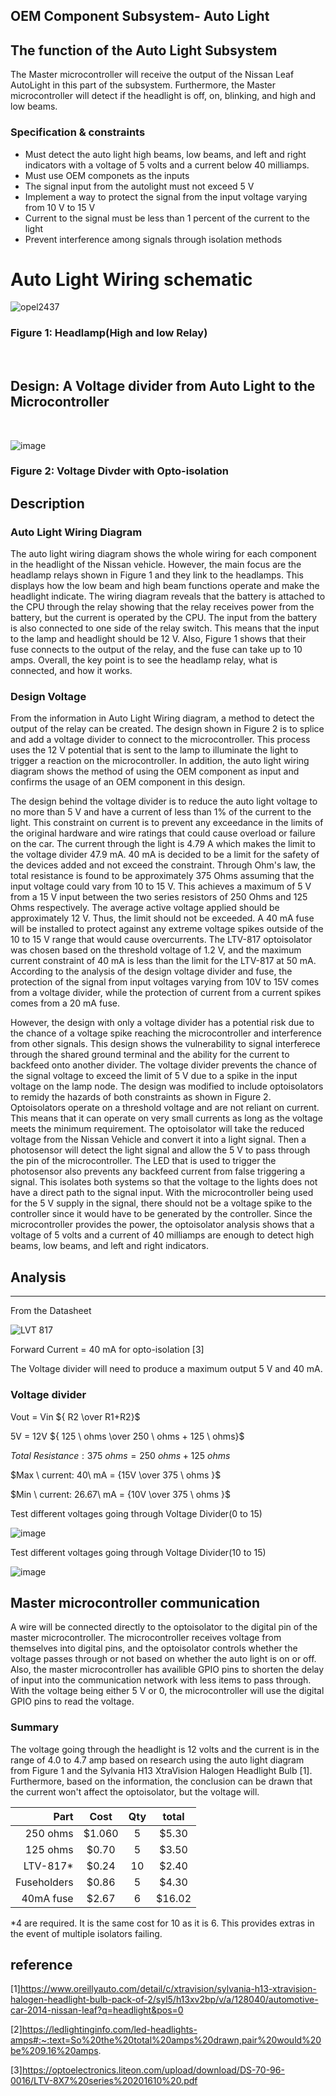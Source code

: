 OEM Component Subsystem- Auto Light
------

## The function of the Auto Light Subsystem
The Master microcontroller will receive the output of the Nissan Leaf AutoLight in this part of the subsystem. Furthermore, the Master microcontroller will detect if the headlight is off, on, blinking, and high and low beams.

### Specification & constraints
   - Must detect the auto light high beams, low beams, and left and right indicators with a voltage of 5 volts and a current below 40 milliamps.
   - Must use OEM componets as the inputs
   - The signal input from the autolight must not exceed 5 V 
   - Implement a way to protect the signal from the input voltage varying from 10 V to 15 V
   - Current to the signal must be less than 1 percent of the current to the light
   - Prevent interference among signals through isolation methods
   
# Auto Light Wiring schematic
![opel2437](https://user-images.githubusercontent.com/101354063/205468261-7fca3396-009b-4eb8-9960-962065d22ac8.png)
### Figure 1: Headlamp(High and low Relay)
<br/>

## Design: A Voltage divider from Auto Light to the Microcontroller
<br/>


![image](https://user-images.githubusercontent.com/101354063/214717423-23357acc-b688-4548-b3b3-b90542091590.png)



### Figure 2: Voltage Divder with Opto-isolation

Description
-------
### Auto Light Wiring Diagram
The auto light wiring diagram shows the whole wiring for each component in the headlight of the Nissan vehicle. However, the main focus are the headlamp relays shown in Figure 1 and they link to the headlamps. This displays how the low beam and high beam functions operate and make the headlight indicate. The wiring diagram reveals that the battery is attached to the CPU through the relay showing that the relay receives power from the battery, but the current is operated by the CPU. The input from the battery is also connected to one side of the relay switch. This means that the input to the lamp and headlight should be 12 V. Also, Figure 1 shows that their fuse connects to the output of the relay, and the fuse can take up to 10 amps. Overall, the key point is to see the headlamp relay, what is connected, and how it works. 


### Design Voltage 
From the information in Auto Light Wiring diagram, a method to detect the output of the relay can be created. The design shown in Figure 2 is to splice and add a voltage divider to connect to the microcontroller. This process uses the 12 V potential that is sent to the lamp to illuminate the light to trigger a reaction on the microcontroller. In addition, the auto light wiring diagram shows the method of using the OEM component as input and confirms the usage of an OEM component in this design.

The design behind the voltage divider is to reduce the auto light voltage to no more than 5 V and have a current of less than 1% of the current to the light. This constraint on current is to prevent any exceedance in the limits of the original hardware and wire ratings that could cause overload or failure on the car. The current through the light is 4.79 A which makes the limit to the voltage divider 47.9 mA. 40 mA is decided to be a limit for the safety of the devices added and not exceed the constraint. Through Ohm's law, the total resistance is found to be approximately 375 Ohms assuming that the input voltage could vary from 10 to 15 V. This achieves a maximum of 5 V from a 15 V input between the two series resistors of 250 Ohms and 125 Ohms respectively. The average active voltage applied should be approximately 12 V. Thus, the limit should not be exceeded. A 40 mA fuse will be installed to protect against any extreme voltage spikes outside of the 10 to 15 V range that would cause overcurrents. The LTV-817 optoisolator was chosen based on the threshold voltage of 1.2 V, and the maximum current constraint of 40 mA is less than the limit for the LTV-817 at 50 mA. According to the analysis of the design voltage divider and fuse, the protection of the signal from input voltages varying from 10V to 15V comes from a voltage divider, while the protection of current from a current spikes comes from a 20 mA fuse.

However, the design with only a voltage divider has a potential risk due to the chance of a voltage spike reaching the microcontroller and interference from other signals. This design shows the vulnerability to signal interferece through the shared ground terminal and the ability for the current to backfeed onto another divider. The voltage divider prevents the chance of the signal voltage to exceed the limit of 5 V due to a spike in the input voltage on the lamp node. The design was modified to include optoisolators to remidy the hazards of both constraints as shown in Figure 2. Optoisolators operate on a threshold voltage and are not reliant on current. This means that it can operate on very small currents as long as the voltage meets the minimum requirement. The optoisolator will take the reduced voltage from the Nissan Vehicle and convert it into a light signal. Then a photosensor will detect the light signal and allow the 5 V to pass through the pin of the microcontroller. The LED that is used to trigger the photosensor also prevents any backfeed current from false triggering a signal. This isolates both systems so that the voltage to the lights does not have a direct path to the signal input. With the microcontroller being used for the 5 V supply in the signal, there should not be a voltage spike to the controller since it would have to be generated by the controller. Since the microcontroller provides the power, the optoisolator analysis shows that a voltage of 5 volts and a current of 40 milliamps are enough to detect high beams, low beams, and left and right indicators.

## Analysis
-----
From the Datasheet

![LVT 817](https://user-images.githubusercontent.com/101354063/206586290-37ae6b0b-b3ca-41a7-96c7-75b4382fc6b4.PNG)

Forward Current = 40 mA  for opto-isolation [3]

The Voltage divider will need to produce a maximum output 5 V and 40 mA.

### Voltage divider

Vout = Vin ${ R2 \over R1+R2}$

5V = 12V ${ 125 \ ohms \over 250 \ ohms  + 125 \ ohms}$

$Total \ Resistance: 375 \ ohms = {250 \ ohms +125 \ ohms}$ 

$Max \ current: 40\ mA = {15V \over 375 \ ohms }$

$Min \ current: 26.67\ mA = {10V \over 375 \ ohms }$

Test different voltages going through Voltage Divider(0 to 15)

![image](https://user-images.githubusercontent.com/101354063/206635438-b9d504b8-7e54-471c-8ddc-083a5be3e416.png)

Test different voltages going through Voltage Divider(10 to 15)

![image](https://user-images.githubusercontent.com/101354063/206637463-7d53790e-b779-426a-9310-c4f548f22864.png)
 
 
## Master microcontroller communication

A wire will be connected directly to the optoisolator to the digital pin of the master microcontroller. The microcontroller receives voltage from themselves into digital pins, and the optoisolator controls whether the voltage passes through or not based on whether the auto light is on or off. Also, the master microcontroller has availible GPIO pins to shorten the delay of input into the communication network with less items to pass through. With the voltage being either 5 V or 0, the microcontroller will use the digital GPIO pins to read the voltage.


### Summary
The voltage going through the headlight is 12 volts and the current is in the range of 4.0 to 4.7 amp based on research using the auto light diagram from Figure 1 and the Sylvania H13 XtraVision Halogen Headlight Bulb [1]. Furthermore, based on the information, the conclusion can be drawn that the current won't affect the optoisolator, but the voltage will.
 

| Part   | Cost   | Qty| total|
|-------:|:------:|:--:|:----:|
|250 ohms| $1.060 |  5 |$5.30 | 
|125 ohms| $0.70  |  5 |$3.50|
|LTV-817*| $0.24  | 10 | $2.40|
|Fuseholders|$0.86| 5  | $4.30|
|40mA fuse| $2.67 | 6  | $16.02|

*4 are required. It is the same cost for 10 as it is 6. This provides extras in the event of multiple isolators failing.


reference
---------
[1]https://www.oreillyauto.com/detail/c/xtravision/sylvania-h13-xtravision-halogen-headlight-bulb-pack-of-2/syl5/h13xv2bp/v/a/128040/automotive-car-2014-nissan-leaf?q=headlight&pos=0

[2]https://ledlightinginfo.com/led-headlights-amps#:~:text=So%20the%20total%20amps%20drawn,pair%20would%20be%209.16%20amps.

[3]https://optoelectronics.liteon.com/upload/download/DS-70-96-0016/LTV-8X7%20series%20201610%20.pdf




